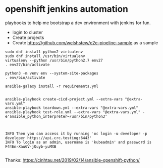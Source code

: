 # openshift jenkins automation

playbooks to help me bootstrap a dev environment with jenkins for fun.


- login to cluster
- Create projects 
- Create https://github.com/welshstew/e2e-pipeline-sample as a sample


```
sudo dnf install python2-virtualenv
sudo dnf install /usr/bin/virtualenv
virtualenv --python /usr/bin/python2.7 env27
. env27/bin/activate

```


```
python3 -m venv env --system-site-packages
. env/bin/activate

```

```
ansible-galaxy install -r requirements.yml


ansible-playbook create-cicd-project.yml --extra-vars "@extra-vars.yml"
ansible-playbook teardown.yml --extra-vars "@extra-vars.yml"
ansible-playbook test-role.yml --extra-vars "@extra-vars.yml" -e'ansible_python_interpreter=/usr/bin/python3'



INFO Then you can access it by running 'oc login -u developer -p developer https://api.crc.testing:6443' 
INFO To login as an admin, username is 'kubeadmin' and password is F44En-Xau6V-jQuyb-yuMXB 


```

Thanks: https://cinhtau.net/2019/02/14/ansible-openshift-python/
